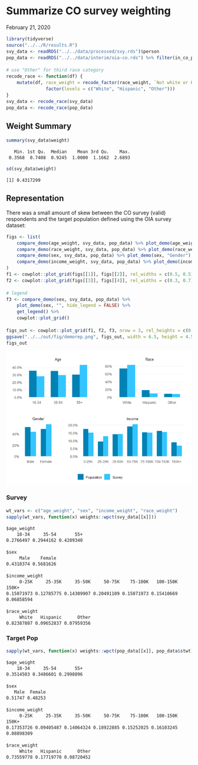 Summarize CO survey weighting
================
February 21, 2020

``` r
library(tidyverse)
source("../../R/results.R")
svy_data <- readRDS("../../data/processed/svy.rds")$person
pop_data <- readRDS("../../data/interim/oia-co.rds") %>% filter(in_co_pop)

# use "Other" for third race category
recode_race <- function(df) {
    mutate(df, race_weight = recode_factor(race_weight, `Not white or Hispanic` = "Other") %>%
               factor(levels = c("White", "Hispanic", "Other")))
}
svy_data <- recode_race(svy_data)
pop_data <- recode_race(pop_data)
```

## Weight Summary

``` r
summary(svy_data$weight)
```

``` 
   Min. 1st Qu.  Median    Mean 3rd Qu.    Max. 
 0.3568  0.7408  0.9245  1.0000  1.1662  2.6893 
```

``` r
sd(svy_data$weight)
```

    [1] 0.4317299

## Representation

There was a small amount of skew between the CO survey (valid)
respondents and the target population defined using the OIA survey
dataset:

``` r
figs <- list(
    compare_demo(age_weight, svy_data, pop_data) %>% plot_demo(age_weight, "Age"),
    compare_demo(race_weight, svy_data, pop_data) %>% plot_demo(race_weight, "Race"),
    compare_demo(sex, svy_data, pop_data) %>% plot_demo(sex, "Gender"),
    compare_demo(income_weight, svy_data, pop_data) %>% plot_demo(income_weight, "Income")
)
f1 <- cowplot::plot_grid(figs[[1]], figs[[2]], rel_widths = c(0.5, 0.5), ncol = 2)
f2 <- cowplot::plot_grid(figs[[3]], figs[[4]], rel_widths = c(0.3, 0.7), ncol = 2)

# legend
f3 <- compare_demo(sex, svy_data, pop_data) %>% 
    plot_demo(sex, "", hide_legend = FALSE) %>%
    get_legend() %>%
    cowplot::plot_grid()

figs_out <- cowplot::plot_grid(f1, f2, f3, nrow = 3, rel_heights = c(0.4, 0.4, 0.1))
ggsave("../../out/fig/demorep.png", figs_out, width = 6.5, height = 4.5, units = "in")
figs_out
```

![](weight-summary_files/figure-gfm/unnamed-chunk-3-1.png)<!-- -->

### Survey

``` r
wt_vars <- c("age_weight", "sex", "income_weight", "race_weight")
sapply(wt_vars, function(x) weights::wpct(svy_data[[x]]))
```

    $age_weight
        18-34     35-54       55+ 
    0.2766497 0.2944162 0.4289340 
    
    $sex
         Male    Female 
    0.4318374 0.5681626 
    
    $income_weight
         0-25K     25-35K     35-50K     50-75K    75-100K   100-150K      150K+ 
    0.15071973 0.12785775 0.14309907 0.20491109 0.15071973 0.15410669 0.06858594 
    
    $race_weight
         White   Hispanic      Other 
    0.82387807 0.09652837 0.07959356 

### Target Pop

``` r
sapply(wt_vars, function(x) weights::wpct(pop_data[[x]], pop_data$stwt))
```

    $age_weight
        18-34     35-54       55+ 
    0.3514503 0.3486601 0.2998896 
    
    $sex
       Male  Female 
    0.51747 0.48253 
    
    $income_weight
         0-25K     25-35K     35-50K     50-75K    75-100K   100-150K      150K+ 
    0.17353726 0.09405487 0.14064324 0.18922885 0.15252025 0.16103245 0.08898309 
    
    $race_weight
         White   Hispanic      Other 
    0.73559778 0.17719770 0.08720452
